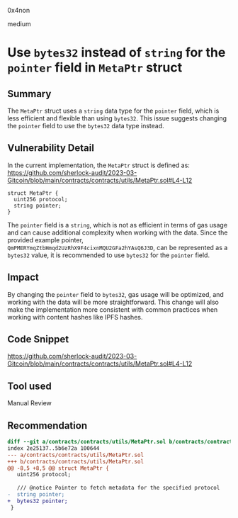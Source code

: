 0x4non

medium

# Use `bytes32` instead of `string` for the `pointer` field in `MetaPtr` struct

## Summary

The `MetaPtr` struct uses a `string` data type for the `pointer` field, which is less efficient and flexible than using `bytes32`. This issue suggests changing the `pointer` field to use the `bytes32` data type instead.

## Vulnerability Detail

In the current implementation, the `MetaPtr` struct is defined as:
https://github.com/sherlock-audit/2023-03-Gitcoin/blob/main/contracts/contracts/utils/MetaPtr.sol#L4-L12
```solidity
struct MetaPtr {
  uint256 protocol;
  string pointer;
}
```
The `pointer` field is a `string`, which is not as efficient in terms of gas usage and can cause additional complexity when working with the data. Since the provided example pointer, `QmPMERYmqZtbHmqd2UzRhX9F4cixnMQU2GFa2hYAsQ6J3D`, can be represented as a `bytes32` value, it is recommended to use `bytes32` for the `pointer` field.

## Impact

By changing the `pointer` field to `bytes32`, gas usage will be optimized, and working with the data will be more straightforward. This change will also make the implementation more consistent with common practices when working with content hashes like IPFS hashes.

## Code Snippet

https://github.com/sherlock-audit/2023-03-Gitcoin/blob/main/contracts/contracts/utils/MetaPtr.sol#L4-L12

## Tool used

Manual Review

## Recommendation

```diff
diff --git a/contracts/contracts/utils/MetaPtr.sol b/contracts/contracts/utils/MetaPtr.sol
index 2e25137..5b6e72a 100644
--- a/contracts/contracts/utils/MetaPtr.sol
+++ b/contracts/contracts/utils/MetaPtr.sol
@@ -8,5 +8,5 @@ struct MetaPtr {
   uint256 protocol;
   
   /// @notice Pointer to fetch metadata for the specified protocol
-  string pointer;
+  bytes32 pointer;
 }
```